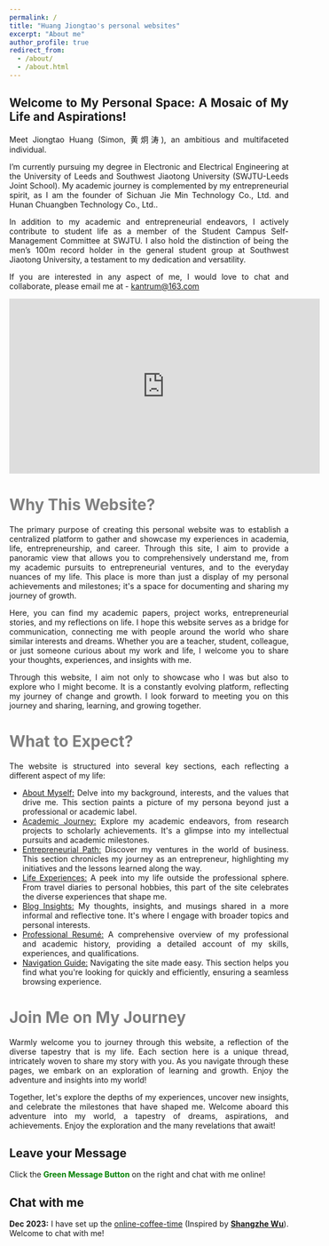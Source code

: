 ```yaml
---
permalink: /
title: "Huang Jiongtao's personal websites"
excerpt: "About me"
author_profile: true
redirect_from: 
  - /about/
  - /about.html
---
```


<style>
    .justify-text {
        text-align: justify;
        text-justify: inter-word;
    }
</style>

<div class="justify-text">
    <h2>Welcome to My Personal Space: A Mosaic of My Life and Aspirations!</h2>
    <p>Meet Jiongtao Huang (Simon, 黄炯涛), an ambitious and multifaceted individual.</p>
    <p>I’m currently pursuing my degree in Electronic and Electrical Engineering at the University of Leeds and Southwest Jiaotong University (SWJTU-Leeds Joint School). My academic journey is complemented by my entrepreneurial spirit, as I am the founder of Sichuan Jie Min Technology Co., Ltd. and Hunan Chuangben Technology Co., Ltd..</p>
    <p>In addition to my academic and entrepreneurial endeavors, I actively contribute to student life as a member of the Student Campus Self-Management Committee at SWJTU. I also hold the distinction of being the men’s 100m record holder in the general student group at Southwest Jiaotong University, a testament to my dedication and versatility.</p>
    <p>If you are interested in any aspect of me, I would love to chat and collaborate, please email me at - <a href="mailto:kantrum@163.com">kantrum@163.com</a></p>
</div>



<iframe width="560" height="315" src="https://www.youtube.com/embed/sTuIdhJDoX4" frameborder="0" allowfullscreen></iframe>
<br>


<span style="color: gray;">Why This Website?</span>
======
<div class="justify-text">
    <p>The primary purpose of creating this personal website was to establish a centralized platform to gather and showcase my experiences in academia, life, entrepreneurship, and career. Through this site, I aim to provide a panoramic view that allows you to comprehensively understand me, from my academic pursuits to entrepreneurial ventures, and to the everyday nuances of my life. This place is more than just a display of my personal achievements and milestones; it's a space for documenting and sharing my journey of growth.</p>
    <p>Here, you can find my academic papers, project works, entrepreneurial stories, and my reflections on life. I hope this website serves as a bridge for communication, connecting me with people around the world who share similar interests and dreams. Whether you are a teacher, student, colleague, or just someone curious about my work and life, I welcome you to share your thoughts, experiences, and insights with me.</p>
    <p>Through this website, I aim not only to showcase who I was but also to explore who I might become. It is a constantly evolving platform, reflecting my journey of change and growth. I look forward to meeting you on this journey and sharing, learning, and growing together.</p>
</div>






<span style="color: gray;">What to Expect?</span>
======
<div class="justify-text">
    <p>The website is structured into several key sections, each reflecting a different aspect of my life:</p>
    <ul>
        <li><a href="https://kantrum.github.io/huangjiongtao.github.io//publications/">About Myself:</a> Delve into my background, interests, and the values that drive me. This section paints a picture of my persona beyond just a professional or academic label.</li>
        <li><a href="https://kantrum.github.io/huangjiongtao.github.io//talks/">Academic Journey:</a> Explore my academic endeavors, from research projects to scholarly achievements. It's a glimpse into my intellectual pursuits and academic milestones.</li>
        <li><a href="https://kantrum.github.io/huangjiongtao.github.io//entrepreneurship/">Entrepreneurial Path:</a> Discover my ventures in the world of business. This section chronicles my journey as an entrepreneur, highlighting my initiatives and the lessons learned along the way.</li>
        <li><a href="https://kantrum.github.io/huangjiongtao.github.io//portfolio/">Life Experiences:</a> A peek into my life outside the professional sphere. From travel diaries to personal hobbies, this part of the site celebrates the diverse experiences that shape me.</li>
        <li><a href="https://kantrum.github.io/huangjiongtao.github.io//year-archive/">Blog Insights:</a> My thoughts, insights, and musings shared in a more informal and reflective tone. It's where I engage with broader topics and personal interests.</li>
        <li><a href="https://kantrum.github.io/huangjiongtao.github.io//cv/">Professional Resumé:</a> A comprehensive overview of my professional and academic history, providing a detailed account of my skills, experiences, and qualifications.</li>
        <li><a href="https://kantrum.github.io/huangjiongtao.github.io//markdown/">Navigation Guide:</a> Navigating the site made easy. This section helps you find what you're looking for quickly and efficiently, ensuring a seamless browsing experience.</li>
    </ul>
</div>





<span style="color: gray;">Join Me on My Journey</span>
======
<div class="justify-text">
    <p> Warmly welcome you to journey through this website, a reflection of the diverse tapestry that is my life. Each section here is a unique thread, intricately woven to share my story with you. As you navigate through these pages, we embark on an exploration of learning and growth. Enjoy the adventure and insights into my world!</p>
    <p>Together, let's explore the depths of my experiences, uncover new insights, and celebrate the milestones that have shaped me. Welcome aboard this adventure into my world, a tapestry of dreams, aspirations, and achievements. Enjoy the exploration and the many revelations that await!</p>
</div>





<html>
<head>
    <title>Leave your Message</title>
</head>
<body>
<h2>Leave your Message</h2>
<div class="justify-text">
    <p>Click the <strong><span style="color: green;">Green Message Button</span></strong> on the right and chat with me online!</p>
</div>




<html>
<head>
    <title>Chat with Me</title>
</head>
<body>
<h2>Chat with me</h2>
<div class="justify-text">
    <p><strong>Dec 2023:</strong> I have set up the <a href="https://calendly.com/huangjiongtao/30min">online-coffee-time</a> (Inspired by <strong><a href="https://elliottwu.com/">Shangzhe Wu</a></strong>). Welcome to chat with me!</p>
</div>
<div class="calendly-inline-widget" data-url="https://calendly.com/huangjiongtao/30min" style="min-width:320px;height:630px;"></div>
<script type="text/javascript" src="https://assets.calendly.com/assets/external/widget.js" async></script>
</body>
</html>




<html lang="en">
<head>
    <meta charset="UTF-8">
    <meta name="viewport" content="width=device-width, initial-scale=1.0">
    <title>Leave your Message</title>
</head>
<body>
    <script type="text/javascript">
    var Tawk_API=Tawk_API||{}, Tawk_LoadStart=new Date();
    (function(){
    var s1=document.createElement("script"),s0=document.getElementsByTagName("script")[0];
    s1.async=true;
    s1.src='https://embed.tawk.to/65859b0e70c9f2407f8294fd/1hi8ubccg';
    s1.charset='UTF-8';
    s1.setAttribute('crossorigin','*');
    s0.parentNode.insertBefore(s1,s0);
    })();
    </script>
</body>
</html>

